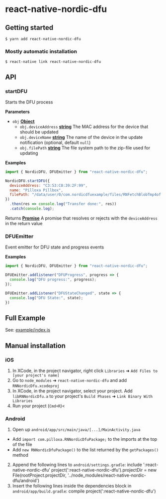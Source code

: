 # react-native-nordic-dfu

## Getting started

`$ yarn add react-native-nordic-dfu`

### Mostly automatic installation

`$ react-native link react-native-nordic-dfu`

## API

<!-- Generated by documentation.js. Update this documentation by updating the source code. -->

### startDFU

Starts the DFU process

**Parameters**

-   `obj` **[Object](https://developer.mozilla.org/en-US/docs/Web/JavaScript/Reference/Global_Objects/Object)** 
    -   `obj.deviceAddress` **[string](https://developer.mozilla.org/en-US/docs/Web/JavaScript/Reference/Global_Objects/String)** The MAC address for the device that should be updated
    -   `obj.deviceName` **[string](https://developer.mozilla.org/en-US/docs/Web/JavaScript/Reference/Global_Objects/String)** The name of the device in the update notification (optional, default `null`)
    -   `obj.filePath` **[string](https://developer.mozilla.org/en-US/docs/Web/JavaScript/Reference/Global_Objects/String)** The file system path to the zip-file used for updating

**Examples**

```javascript
import { NordicDFU, DFUEmitter } from "react-native-nordic-dfu";

NordicDFU.startDFU({
  deviceAddress: "C3:53:C0:39:2F:99",
  name: "Pilloxa Pillbox",
  filePath: "/data/user/0/com.nordicdfuexample/files/RNFetchBlobTmp4of.zip"
})
  .then(res => console.log("Transfer done:", res))
  .catch(console.log);
```

Returns **[Promise](https://developer.mozilla.org/en-US/docs/Web/JavaScript/Reference/Global_Objects/Promise)** A promise that resolves or rejects with the `deviceAddress` in the return value

### DFUEmitter

Event emitter for DFU state and progress events

**Examples**

```javascript
import { NordicDFU, DFUEmitter } from "react-native-nordic-dfu";

DFUEmitter.addlistener("DFUProgress", progress => {
  console.log("DFU progress:", progress);
});

DFUEmitter.addListener("DFUStateChanged", state => {
  console.log("DFU State:", state);
})
```

## Full Example

See: [example/index.js](example/index.android.js)

## Manual installation

### iOS

1.  In XCode, in the project navigator, right click `Libraries` ➜ `Add Files to [your project's name]`
2.  Go to `node_modules` ➜ `react-native-nordic-dfu` and add `RNNordicDfu.xcodeproj`
3.  In XCode, in the project navigator, select your project. Add `libRNNordicDfu.a` to your project's `Build Phases` ➜ `Link Binary With Libraries`
4.  Run your project (`Cmd+R`)&lt;

### Android

1.  Open up `android/app/src/main/java/[...]/MainActivity.java`

-   Add `import com.pilloxa.RNNordicDfuPackage;` to the imports at the top of the file
-   Add `new RNNordicDfuPackage()` to the list returned by the `getPackages()` method

2.  Append the following lines to `android/settings.gradle`:
        include ':react-native-nordic-dfu'
        project(':react-native-nordic-dfu').projectDir = new File(rootProject.projectDir, 	'../node_modules/react-native-nordic-dfu/android')
3.  Insert the following lines inside the dependencies block in `android/app/build.gradle`:
          compile project(':react-native-nordic-dfu')

